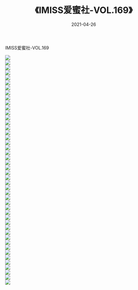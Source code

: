 ﻿---
layout: post
title:  《IMISS爱蜜社-VOL.169》
date:   2021-04-26
img: http://img.660000.xyz/Sharelink/网络美图/2021/IMISS爱蜜社-VOL.169/000.jpg
categories: [美女, 清纯, 唯美]
---

IMISS爱蜜社-VOL.169

  ![](http://img.660000.xyz/Sharelink/网络美图/2021/IMISS爱蜜社-VOL.169/001.jpg) <br> ![](http://img.660000.xyz/Sharelink/网络美图/2021/IMISS爱蜜社-VOL.169/002.jpg) <br> ![](http://img.660000.xyz/Sharelink/网络美图/2021/IMISS爱蜜社-VOL.169/003.jpg) <br> ![](http://img.660000.xyz/Sharelink/网络美图/2021/IMISS爱蜜社-VOL.169/004.jpg) <br> ![](http://img.660000.xyz/Sharelink/网络美图/2021/IMISS爱蜜社-VOL.169/005.jpg) <br> ![](http://img.660000.xyz/Sharelink/网络美图/2021/IMISS爱蜜社-VOL.169/006.jpg) <br> ![](http://img.660000.xyz/Sharelink/网络美图/2021/IMISS爱蜜社-VOL.169/007.jpg) <br> ![](http://img.660000.xyz/Sharelink/网络美图/2021/IMISS爱蜜社-VOL.169/008.jpg) <br> ![](http://img.660000.xyz/Sharelink/网络美图/2021/IMISS爱蜜社-VOL.169/009.jpg) <br> ![](http://img.660000.xyz/Sharelink/网络美图/2021/IMISS爱蜜社-VOL.169/010.jpg) <br> ![](http://img.660000.xyz/Sharelink/网络美图/2021/IMISS爱蜜社-VOL.169/011.jpg) <br> ![](http://img.660000.xyz/Sharelink/网络美图/2021/IMISS爱蜜社-VOL.169/012.jpg) <br> ![](http://img.660000.xyz/Sharelink/网络美图/2021/IMISS爱蜜社-VOL.169/013.jpg) <br> ![](http://img.660000.xyz/Sharelink/网络美图/2021/IMISS爱蜜社-VOL.169/014.jpg) <br> ![](http://img.660000.xyz/Sharelink/网络美图/2021/IMISS爱蜜社-VOL.169/015.jpg) <br> ![](http://img.660000.xyz/Sharelink/网络美图/2021/IMISS爱蜜社-VOL.169/016.jpg) <br> ![](http://img.660000.xyz/Sharelink/网络美图/2021/IMISS爱蜜社-VOL.169/017.jpg) <br> ![](http://img.660000.xyz/Sharelink/网络美图/2021/IMISS爱蜜社-VOL.169/018.jpg) <br> ![](http://img.660000.xyz/Sharelink/网络美图/2021/IMISS爱蜜社-VOL.169/019.jpg) <br> ![](http://img.660000.xyz/Sharelink/网络美图/2021/IMISS爱蜜社-VOL.169/020.jpg) <br> ![](http://img.660000.xyz/Sharelink/网络美图/2021/IMISS爱蜜社-VOL.169/021.jpg) <br> ![](http://img.660000.xyz/Sharelink/网络美图/2021/IMISS爱蜜社-VOL.169/022.jpg) <br> ![](http://img.660000.xyz/Sharelink/网络美图/2021/IMISS爱蜜社-VOL.169/023.jpg) <br> ![](http://img.660000.xyz/Sharelink/网络美图/2021/IMISS爱蜜社-VOL.169/024.jpg) <br> ![](http://img.660000.xyz/Sharelink/网络美图/2021/IMISS爱蜜社-VOL.169/025.jpg) <br> ![](http://img.660000.xyz/Sharelink/网络美图/2021/IMISS爱蜜社-VOL.169/026.jpg) <br> ![](http://img.660000.xyz/Sharelink/网络美图/2021/IMISS爱蜜社-VOL.169/027.jpg) <br> ![](http://img.660000.xyz/Sharelink/网络美图/2021/IMISS爱蜜社-VOL.169/028.jpg) <br> ![](http://img.660000.xyz/Sharelink/网络美图/2021/IMISS爱蜜社-VOL.169/029.jpg) <br> ![](http://img.660000.xyz/Sharelink/网络美图/2021/IMISS爱蜜社-VOL.169/030.jpg) <br> ![](http://img.660000.xyz/Sharelink/网络美图/2021/IMISS爱蜜社-VOL.169/031.jpg) <br> ![](http://img.660000.xyz/Sharelink/网络美图/2021/IMISS爱蜜社-VOL.169/032.jpg) <br> ![](http://img.660000.xyz/Sharelink/网络美图/2021/IMISS爱蜜社-VOL.169/033.jpg) <br> ![](http://img.660000.xyz/Sharelink/网络美图/2021/IMISS爱蜜社-VOL.169/034.jpg) <br> ![](http://img.660000.xyz/Sharelink/网络美图/2021/IMISS爱蜜社-VOL.169/035.jpg) <br> ![](http://img.660000.xyz/Sharelink/网络美图/2021/IMISS爱蜜社-VOL.169/036.jpg) <br> ![](http://img.660000.xyz/Sharelink/网络美图/2021/IMISS爱蜜社-VOL.169/037.jpg) <br> ![](http://img.660000.xyz/Sharelink/网络美图/2021/IMISS爱蜜社-VOL.169/038.jpg) <br> ![](http://img.660000.xyz/Sharelink/网络美图/2021/IMISS爱蜜社-VOL.169/039.jpg) <br> ![](http://img.660000.xyz/Sharelink/网络美图/2021/IMISS爱蜜社-VOL.169/040.jpg) <br> ![](http://img.660000.xyz/Sharelink/网络美图/2021/IMISS爱蜜社-VOL.169/041.jpg) <br> ![](http://img.660000.xyz/Sharelink/网络美图/2021/IMISS爱蜜社-VOL.169/042.jpg) <br> ![](http://img.660000.xyz/Sharelink/网络美图/2021/IMISS爱蜜社-VOL.169/043.jpg) <br> ![](http://img.660000.xyz/Sharelink/网络美图/2021/IMISS爱蜜社-VOL.169/044.jpg) <br> ![](http://img.660000.xyz/Sharelink/网络美图/2021/IMISS爱蜜社-VOL.169/045.jpg) <br> ![](http://img.660000.xyz/Sharelink/网络美图/2021/IMISS爱蜜社-VOL.169/046.jpg) <br>